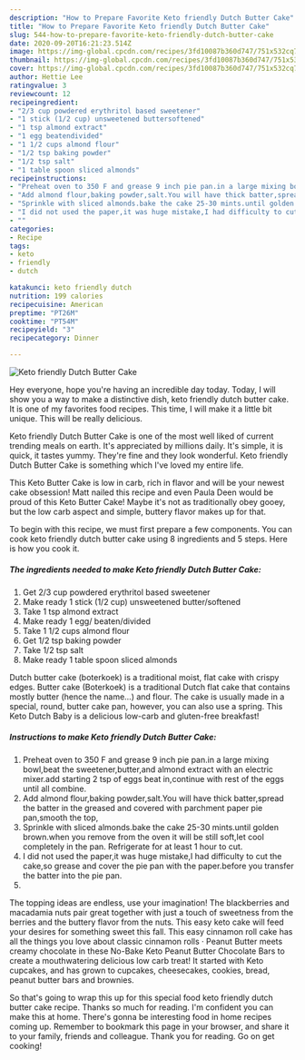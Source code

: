 ```yaml
---
description: "How to Prepare Favorite Keto friendly Dutch Butter Cake"
title: "How to Prepare Favorite Keto friendly Dutch Butter Cake"
slug: 544-how-to-prepare-favorite-keto-friendly-dutch-butter-cake
date: 2020-09-20T16:21:23.514Z
image: https://img-global.cpcdn.com/recipes/3fd10087b360d747/751x532cq70/keto-friendly-dutch-butter-cake-recipe-main-photo.jpg
thumbnail: https://img-global.cpcdn.com/recipes/3fd10087b360d747/751x532cq70/keto-friendly-dutch-butter-cake-recipe-main-photo.jpg
cover: https://img-global.cpcdn.com/recipes/3fd10087b360d747/751x532cq70/keto-friendly-dutch-butter-cake-recipe-main-photo.jpg
author: Hettie Lee
ratingvalue: 3
reviewcount: 12
recipeingredient:
- "2/3 cup powdered erythritol based sweetener"
- "1 stick (1/2 cup) unsweetened buttersoftened"
- "1 tsp almond extract"
- "1 egg beatendivided"
- "1 1/2 cups almond flour"
- "1/2 tsp baking powder"
- "1/2 tsp salt"
- "1 table spoon sliced almonds"
recipeinstructions:
- "Preheat oven to 350 F and grease 9 inch pie pan.in a large mixing bowl,beat the sweetener,butter,and almond extract with an electric mixer.add starting 2 tsp of eggs beat in,continue with rest of the eggs until all combine."
- "Add almond flour,baking powder,salt.You will have thick batter,spread the batter in the greased and covered with parchment paper pie pan,smooth the top,"
- "Sprinkle with sliced almonds.bake the cake 25-30 mints.until golden brown.when you remove from the oven it will be still soft,let cool completely in the pan. Refrigerate for at least 1 hour to cut."
- "I did not used the paper,it was huge mistake,I had difficulty to cut the cake,so grease and cover the pie pan with the paper.before you transfer the batter into the pie pan."
- ""
categories:
- Recipe
tags:
- keto
- friendly
- dutch

katakunci: keto friendly dutch 
nutrition: 199 calories
recipecuisine: American
preptime: "PT26M"
cooktime: "PT54M"
recipeyield: "3"
recipecategory: Dinner

---
```



![Keto friendly Dutch Butter Cake](https://img-global.cpcdn.com/recipes/3fd10087b360d747/751x532cq70/keto-friendly-dutch-butter-cake-recipe-main-photo.jpg)

Hey everyone, hope you're having an incredible day today. Today, I will show you a way to make a distinctive dish, keto friendly dutch butter cake. It is one of my favorites food recipes. This time, I will make it a little bit unique. This will be really delicious.

Keto friendly Dutch Butter Cake is one of the most well liked of current trending meals on earth. It's appreciated by millions daily. It's simple, it is quick, it tastes yummy. They're fine and they look wonderful. Keto friendly Dutch Butter Cake is something which I've loved my entire life.

This Keto Butter Cake is low in carb, rich in flavor and will be your newest cake obsession! Matt nailed this recipe and even Paula Deen would be proud of this Keto Butter Cake! Maybe it&#39;s not as traditionally obey gooey, but the low carb aspect and simple, buttery flavor makes up for that.


To begin with this recipe, we must first prepare a few components. You can cook keto friendly dutch butter cake using 8 ingredients and 5 steps. Here is how you cook it.

<!--inarticleads1-->

##### The ingredients needed to make Keto friendly Dutch Butter Cake:

1. Get 2/3 cup powdered erythritol based sweetener
1. Make ready 1 stick (1/2 cup) unsweetened butter/softened
1. Take 1 tsp almond extract
1. Make ready 1 egg/ beaten/divided
1. Take 1 1/2 cups almond flour
1. Get 1/2 tsp baking powder
1. Take 1/2 tsp salt
1. Make ready 1 table spoon sliced almonds


Dutch butter cake (boterkoek) is a traditional moist, flat cake with crispy edges. Butter cake (Boterkoek) is a traditional Dutch flat cake that contains mostly butter (hence the name…) and flour. The cake is usually made in a special, round, butter cake pan, however, you can also use a spring. This Keto Dutch Baby is a delicious low-carb and gluten-free breakfast! 

<!--inarticleads2-->

##### Instructions to make Keto friendly Dutch Butter Cake:

1. Preheat oven to 350 F and grease 9 inch pie pan.in a large mixing bowl,beat the sweetener,butter,and almond extract with an electric mixer.add starting 2 tsp of eggs beat in,continue with rest of the eggs until all combine.
1. Add almond flour,baking powder,salt.You will have thick batter,spread the batter in the greased and covered with parchment paper pie pan,smooth the top,
1. Sprinkle with sliced almonds.bake the cake 25-30 mints.until golden brown.when you remove from the oven it will be still soft,let cool completely in the pan. Refrigerate for at least 1 hour to cut.
1. I did not used the paper,it was huge mistake,I had difficulty to cut the cake,so grease and cover the pie pan with the paper.before you transfer the batter into the pie pan.
1. 


The topping ideas are endless, use your imagination! The blackberries and macadamia nuts pair great together with just a touch of sweetness from the berries and the buttery flavor from the nuts. This easy keto cake will feed your desires for something sweet this fall. This easy cinnamon roll cake has all the things you love about classic cinnamon rolls · Peanut Butter meets creamy chocolate in these No-Bake Keto Peanut Butter Chocolate Bars to create a mouthwatering delicious low carb treat! It started with Keto cupcakes, and has grown to cupcakes, cheesecakes, cookies, bread, peanut butter bars and brownies. 

So that's going to wrap this up for this special food keto friendly dutch butter cake recipe. Thanks so much for reading. I'm confident you can make this at home. There's gonna be interesting food in home recipes coming up. Remember to bookmark this page in your browser, and share it to your family, friends and colleague. Thank you for reading. Go on get cooking!
